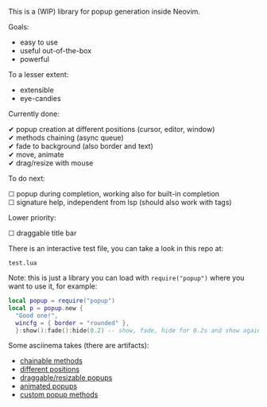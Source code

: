 This is a (WIP) library for popup generation inside Neovim.

Goals:

- easy to use
- useful out-of-the-box
- powerful

To a lesser extent:

- extensible
- eye-candies

Currently done:

✔  popup creation at different positions (cursor, editor, window)  
✔  methods chaining (async queue)  
✔  fade to background (also border and text)  
✔  move, animate  
✔  drag/resize with mouse  

To do next:

☐  popup during completion, working also for built-in completion  
☐  signature help, independent from lsp (should also work with tags)  

Lower priority:

☐  draggable title bar  

There is an interactive test file, you can take a look in this repo at:

    test.lua

Note: this is just a library you can load with `require("popup")` where you
want to use it, for example:
```lua
local popup = require("popup")
local p = popup.new {
  "Good one!",
  wincfg = { border = "rounded" },
  }:show():fade():hide(0.2) -- show, fade, hide for 0.2s and show again
```

Some asciinema takes (there are artifacts):

- [chainable methods](https://asciinema.org/a/Q6kEqK2PeI76vS4d7lASQLBwV)
- [different positions](https://asciinema.org/a/fRlYbybzLt7zZITqyH1G7xJ8l)
- [draggable/resizable popups](https://asciinema.org/a/1Drquqwk0XvTzENlM5woYhQSc)
- [animated popups](https://asciinema.org/a/A405KJEyNci9m5lmOqwgJKith)
- [custom popup methods](https://asciinema.org/a/HszyYcdYZlXNRGSAz0WHfU7iP)
